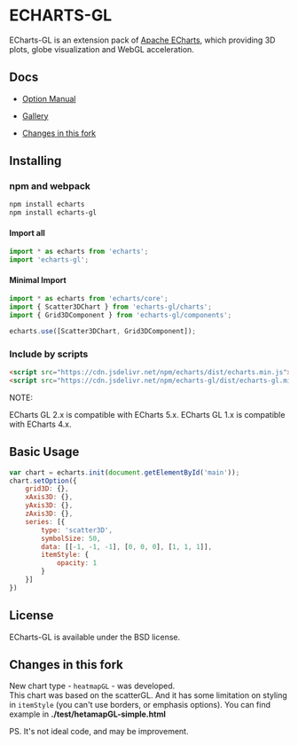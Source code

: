 # ECHARTS-GL

ECharts-GL is an extension pack of [Apache ECharts](http://echarts.apache.org/), which providing 3D plots, globe visualization and WebGL acceleration.


## Docs

+ [Option Manual](https://echarts.apache.org/zh/option-gl.html)

+ [Gallery](https://www.makeapie.com/explore.html#tags=echarts-gl)

+ [Changes in this fork](#changes-in-this-fork)

## Installing

###  npm and webpack

```bash
npm install echarts
npm install echarts-gl
```

#### Import all
```js
import * as echarts from 'echarts';
import 'echarts-gl';
```

#### Minimal Import
```js
import * as echarts from 'echarts/core';
import { Scatter3DChart } from 'echarts-gl/charts';
import { Grid3DComponent } from 'echarts-gl/components';

echarts.use([Scatter3DChart, Grid3DComponent]);
```

### Include by scripts
```html
<script src="https://cdn.jsdelivr.net/npm/echarts/dist/echarts.min.js"></script>
<script src="https://cdn.jsdelivr.net/npm/echarts-gl/dist/echarts-gl.min.js"></script>
```

NOTE:

ECharts GL 2.x is compatible with ECharts 5.x.
ECharts GL 1.x is compatible with ECharts 4.x.

## Basic Usage

```js
var chart = echarts.init(document.getElementById('main'));
chart.setOption({
    grid3D: {},
    xAxis3D: {},
    yAxis3D: {},
    zAxis3D: {},
    series: [{
        type: 'scatter3D',
        symbolSize: 50,
        data: [[-1, -1, -1], [0, 0, 0], [1, 1, 1]],
        itemStyle: {
            opacity: 1
        }
    }]
})
```

## License

ECharts-GL is available under the BSD license.

## Changes in this fork
New chart type - `heatmapGL` - was developed. \
This chart was based on the scatterGL. And it has some limitation on styling in `itemStyle` (you can't use borders, or emphasis options).
You can find example in <b>./test/hetamapGL-simple.html</b>

PS. It's not ideal code, and may be improvement.
